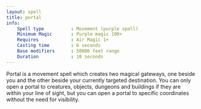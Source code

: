 ```yaml
---
layout: spell
title: portal
info:
    Spell type          : Movement (purple spell)
    Minimum Magic       : Purple magic 100+
    Requires            : Air Magic 1+
    Casting time        : 6 seconds
    Base modifiers      : 50000 feet range
    Duration            : 10 seconds
---
```


Portal is a movement spell which creates two magical gateways, one beside you 
and the other beside your currently targeted destination.  You can only open 
a portal to creatures, objects, dungeons and buildings if they are within your
line of sight, but you can open a portal to specific coordinates without the 
need for visibility.
